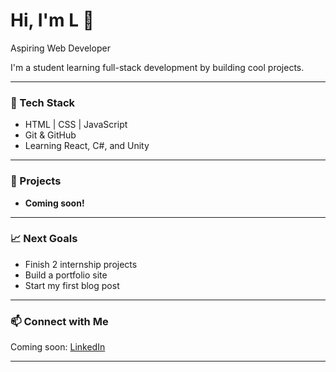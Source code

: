 # Hi, I'm L 👋  
Aspiring Web Developer 

I'm a student learning full-stack development by building cool projects.  

---

### 🔧 Tech Stack
- HTML | CSS | JavaScript
- Git & GitHub
- Learning React, C#, and Unity

---

### 🚀 Projects
- **Coming soon!**

---

### 📈 Next Goals
- Finish 2 internship projects
- Build a portfolio site
- Start my first blog post

---

### 📫 Connect with Me
Coming soon: [LinkedIn](www.linkedin.com/in/lrgbkiu)

---

